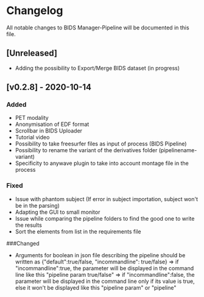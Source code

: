 # Changelog
All notable changes to BIDS Manager-Pipeline will be documented in this file.

## [Unreleased]
- Adding the possibility to Export/Merge BIDS dataset (in progress)

## [v0.2.8] - 2020-10-14
### Added
- PET modality
- Anonymisation of EDF format
- Scrollbar in BIDS Uploader
- Tutorial video
- Possibility to take freesurfer files as input of process (BIDS Pipeline)
- Possibility to rename the variant of the derivatives folder (pipelinename-variant)
- Specificity to anywave plugin to take into account montage file in the process


### Fixed
- Issue with phantom subject (If error in subject importation, subject won't be in the parsing)
- Adapting the GUI to small monitor
- Issue while comparing the pipeline folders to find the good one to write the results
- Sort the elements from list in the requirements file


###Changed
- Arguments for boolean in json file describing the pipeline should be written as {"default":true/false, "incommandline": true/false}
=> if "incommandline":true, the parameter will be displayed in the command line like this "pipeline param true/false"
=> if "incommandline":false, the parameter will be displayed in the command line only if its value is true, else it won't be displayed like this "pipeline param" or "pipeline"
